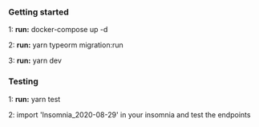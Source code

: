 <h3>Getting started</h3>
<p>
  1: <strong>run:</strong> docker-compose up -d
</p>
<p>
  2: <strong>run:</strong> yarn typeorm migration:run
</p>
<p>
  3: <strong>run:</strong> yarn dev
</p>

<h3>Testing</h3>
<p>
  1: <strong>run:</strong> yarn test
</p>
<p>
 2: import 'Insomnia_2020-08-29' in your insomnia and test the endpoints
</p>


